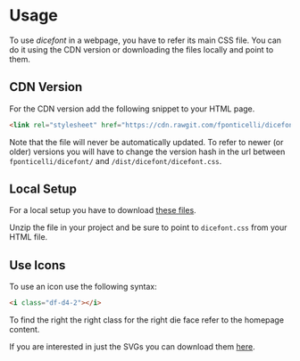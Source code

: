 # Usage

To use *dicefont* in a webpage, you have to refer its main CSS file. You can do it using the CDN version or downloading the files locally and point to them.

## CDN Version

For the CDN version add the following snippet to your HTML page.

```html
<link rel="stylesheet" href="https://cdn.rawgit.com/fponticelli/dicefont/dba030a9/dist/dicefont/dicefont.css">
```

Note that the file will never be automatically updated. To refer to newer (or older) versions you will have to change the version hash in the url between `fponticelli/dicefont/` and `/dist/dicefont/dicefont.css`.

## Local Setup

For a local setup you have to download [these files](https://cdn.rawgit.com/fponticelli/dicefont/dba030a9/dist/dicefont.zip).

Unzip the file in your project and be sure to point to `dicefont.css` from your HTML file.

## Use Icons

To use an icon use the following syntax:

```html
<i class="df-d4-2"></i>
```

To find the right the right class for the right die face refer to the homepage content.

If you are interested in just the SVGs you can download them [here](https://cdn.rawgit.com/fponticelli/dicefont/dba030a9/dist/dicefont.zip).
